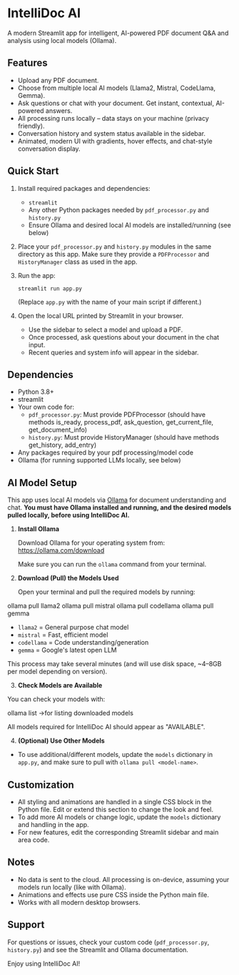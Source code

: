 IntelliDoc AI
=============

A modern Streamlit app for intelligent, AI-powered PDF document Q&A and analysis using local models (Ollama).

Features
--------
- Upload any PDF document.
- Choose from multiple local AI models (Llama2, Mistral, CodeLlama, Gemma).
- Ask questions or chat with your document. Get instant, contextual, AI-powered answers.
- All processing runs locally – data stays on your machine (privacy friendly).
- Conversation history and system status available in the sidebar.
- Animated, modern UI with gradients, hover effects, and chat-style conversation display.

Quick Start
-----------
1. Install required packages and dependencies:
    - `streamlit`
    - Any other Python packages needed by `pdf_processor.py` and `history.py`
    - Ensure Ollama and desired local AI models are installed/running (see below)

2. Place your `pdf_processor.py` and `history.py` modules in the same directory as this app.
   Make sure they provide a `PDFProcessor` and `HistoryManager` class as used in the app.

3. Run the app:
    ```
    streamlit run app.py
    ```
   (Replace `app.py` with the name of your main script if different.)

4. Open the local URL printed by Streamlit in your browser.
   - Use the sidebar to select a model and upload a PDF.
   - Once processed, ask questions about your document in the chat input.
   - Recent queries and system info will appear in the sidebar.

Dependencies
------------
- Python 3.8+
- streamlit
- Your own code for:
    - `pdf_processor.py`: Must provide PDFProcessor (should have methods is_ready, process_pdf, ask_question, get_current_file, get_document_info)
    - `history.py`: Must provide HistoryManager (should have methods get_history, add_entry)
- Any packages required by your pdf processing/model code
- Ollama (for running supported LLMs locally, see below)

AI Model Setup
--------------
This app uses local AI models via [Ollama](https://ollama.com/) for document understanding and chat.
**You must have Ollama installed and running, and the desired models pulled locally, before using IntelliDoc AI.**

1. **Install Ollama**

   Download Ollama for your operating system from:  
   https://ollama.com/download

   Make sure you can run the `ollama` command from your terminal.

2. **Download (Pull) the Models Used**

   Open your terminal and pull the required models by running:

ollama pull llama2
ollama pull mistral
ollama pull codellama
ollama pull gemma


- `llama2`     = General purpose chat model  
- `mistral`    = Fast, efficient model  
- `codellama`  = Code understanding/generation  
- `gemma`      = Google's latest open LLM

This process may take several minutes (and will use disk space, ~4–8GB per model depending on version).

3. **Check Models are Available**

You can check your models with:


ollama list   ->for listing downloaded models


All models required for IntelliDoc AI should appear as "AVAILABLE".

4. **(Optional) Use Other Models**

- To use additional/different models, update the `models` dictionary in `app.py`, and make sure to pull with `ollama pull <model-name>`.

Customization
-------------
- All styling and animations are handled in a single CSS block in the Python file. Edit or extend this section to change the look and feel.
- To add more AI models or change logic, update the `models` dictionary and handling in the app.
- For new features, edit the corresponding Streamlit sidebar and main area code.

Notes
-----
- No data is sent to the cloud. All processing is on-device, assuming your models run locally (like with Ollama).
- Animations and effects use pure CSS inside the Python main file.
- Works with all modern desktop browsers.

Support
-------
For questions or issues, check your custom code (`pdf_processor.py`, `history.py`) and see the Streamlit and Ollama documentation.

Enjoy using IntelliDoc AI!
